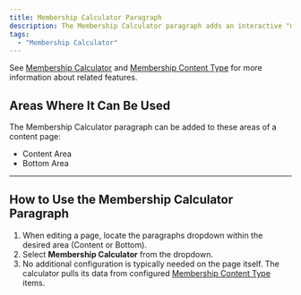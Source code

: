 ```yaml
---
title: Membership Calculator Paragraph
description: The Membership Calculator paragraph adds an interactive "membership wizard" to a YMCA Website Services site, allowing users to explore membership options and pricing.
tags:
  - "Membership Calculator"
---
```


See [Membership Calculator](../../membership/calculator) and [Membership Content Type](../../content-types/membership) for more information about related features.

## Areas Where It Can Be Used

The Membership Calculator paragraph can be added to these areas of a content page:

*   Content Area
*   Bottom Area

---

## How to Use the Membership Calculator Paragraph

1.  When editing a page, locate the paragraphs dropdown within the desired area (Content or Bottom).
2.  Select **Membership Calculator** from the dropdown.
3.  No additional configuration is typically needed on the page itself. The calculator pulls its data from configured [Membership Content Type](../../content-types/membership) items.
